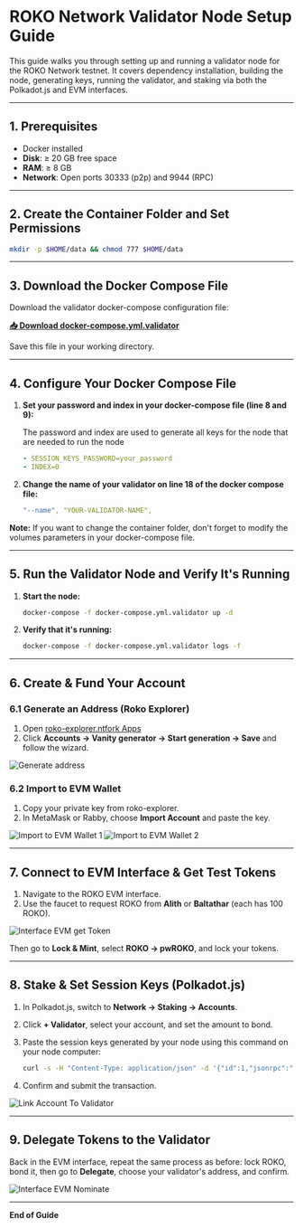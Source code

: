 # ROKO Network Validator Node Setup Guide

This guide walks you through setting up and running a validator node for the ROKO Network testnet. It covers dependency installation, building the node, generating keys, running the validator, and staking via both the Polkadot.js and EVM interfaces.

---

## 1. Prerequisites

- Docker installed
- **Disk**: ≥ 20 GB free space
- **RAM**: ≥ 8 GB
- **Network**: Open ports 30333 (p2p) and 9944 (RPC)

---

## 2. Create the Container Folder and Set Permissions

   ```bash
   mkdir -p $HOME/data && chmod 777 $HOME/data
   ```

---

## 3. Download the Docker Compose File

Download the validator docker-compose configuration file:

**[📥 Download docker-compose.yml.validator](./docker-compose.yml.validator)**

Save this file in your working directory.

---

## 4. Configure Your Docker Compose File

1. **Set your password and index in your docker-compose file (line 8 and 9):**
   
   The password and index are used to generate all keys for the node that are needed to run the node

   ```yml
   - SESSION_KEYS_PASSWORD=your_password
   - INDEX=0
   ```


2. **Change the name of your validator on line 18 of the docker compose file:**
   
   ```yml
   "--name", "YOUR-VALIDATOR-NAME",
   ```

**Note:** If you want to change the container folder, don't forget to modify the volumes parameters in your docker-compose file.

---

## 5. Run the Validator Node and Verify It's Running

1. **Start the node:**
   
   ```bash
   docker-compose -f docker-compose.yml.validator up -d
   ```

2. **Verify that it's running:**

   ```bash
   docker-compose -f docker-compose.yml.validator logs -f
   ```

---

## 6. Create & Fund Your Account

### 6.1 Generate an Address (Roko Explorer)

1. Open [roko-explorer.ntfork Apps](https://roko-explorer.ntfork.com/#/accounts/vanity)
2. Click **Accounts → Vanity generator → Start generation → Save** and follow the wizard.

![Generate address](assets/GenerateAdress.png)

### 6.2 Import to EVM Wallet

1. Copy your private key from roko-explorer.
2. In MetaMask or Rabby, choose **Import Account** and paste the key.

![Import to EVM Wallet 1](assets/ImportToEVMWallet1.png)
![Import to EVM Wallet 2](assets/ImportToEVMWallet2.png)

---

## 7. Connect to EVM Interface & Get Test Tokens

1. Navigate to the ROKO EVM interface.
2. Use the faucet to request ROKO from **Alith** or **Baltathar** (each has 100 ROKO).

![Interface EVM get Token](assets/EVMInterface_GetTOKEN.png)

Then go to **Lock & Mint**, select **ROKO → pwROKO**, and lock your tokens.

---

## 8. Stake & Set Session Keys (Polkadot.js)

1. In Polkadot.js, switch to **Network → Staking → Accounts**.
2. Click **+ Validator**, select your account, and set the amount to bond.
3. Paste the session keys generated by your node using this command on your node computer:

   ```bash
   curl -s -H "Content-Type: application/json" -d '{"id":1,"jsonrpc":"2.0","method":"author_rotateKeys","params":[]}' http://localhost:9944
   ```

4. Confirm and submit the transaction.

![Link Account To Validator](assets/LinkAccountToValidator.png)

---

## 9. Delegate Tokens to the Validator

Back in the EVM interface, repeat the same process as before: lock ROKO, bond it, then go to **Delegate**, choose your validator's address, and confirm.

![Interface EVM Nominate](assets/interfaceEVM_nominate.png)

---

**End of Guide**

